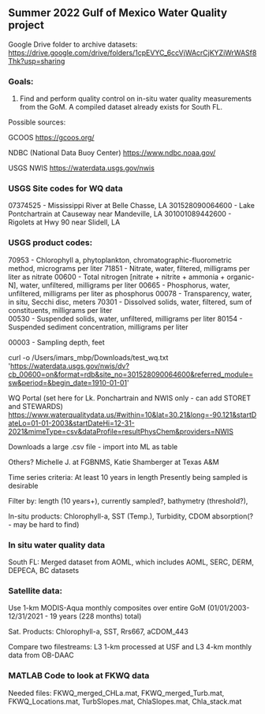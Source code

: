 ## Summer 2022 Gulf of Mexico Water Quality project 

Google Drive folder to archive datasets: https://drive.google.com/drive/folders/1cpEVYC_6ccVjWAcrCjKYZiWrWASf8Thk?usp=sharing

### Goals: 

1. Find and perform quality control on in-situ water quality measurements from the GoM. A compiled dataset already exists for South FL.

Possible sources:

GCOOS https://gcoos.org/

NDBC (National Data Buoy Center) https://www.ndbc.noaa.gov/

USGS NWIS https://waterdata.usgs.gov/nwis

### USGS Site codes for WQ data 
07374525 - Mississippi River at Belle Chasse, LA
301528090064600 - Lake Pontchartrain at Causeway near Mandeville, LA
301001089442600 - Rigolets at Hwy 90 near Slidell, LA

### USGS product codes:
70953 - Chlorophyll a, phytoplankton, chromatographic-fluorometric method, micrograms per liter 
71851 - Nitrate, water, filtered, milligrams per liter as nitrate 
00600 - Total nitrogen [nitrate + nitrite + ammonia + organic-N], water, unfiltered, milligrams per liter 
00665 - Phosphorus, water, unfiltered, milligrams per liter as phosphorus 
00078 - Transparency, water, in situ, Secchi disc, meters 
70301 - Dissolved solids, water, filtered, sum of constituents, milligrams per liter  
00530 - Suspended solids, water, unfiltered, milligrams per liter 
80154 - Suspended sediment concentration, milligrams per liter  

00003 - Sampling depth, feet

curl -o /Users/imars_mbp/Downloads/test_wq.txt 'https://waterdata.usgs.gov/nwis/dv?cb_00600=on&format=rdb&site_no=301528090064600&referred_module=sw&period=&begin_date=1910-01-01'     

WQ Portal (set here for Lk. Ponchartrain and NWIS only - can add STORET and STEWARDS)
https://www.waterqualitydata.us/#within=10&lat=30.21&long=-90.121&startDateLo=01-01-2003&startDateHi=12-31-2021&mimeType=csv&dataProfile=resultPhysChem&providers=NWIS

Downloads a large .csv file - import into ML as table

Others? Michelle J. at FGBNMS, Katie Shamberger at Texas A&M

Time series criteria: 
At least 10 years in length
Presently being sampled is desirable

Filter by: length (10 years+), currently sampled?, bathymetry (threshold?), 

In-situ products: Chlorophyll-a, SST (Temp.), Turbidity, CDOM absorption(? - may be hard to find)



### In situ water quality data
South FL: Merged dataset from AOML, which includes AOML, SERC, DERM, DEPECA, BC datasets


### Satellite data:

Use 1-km MODIS-Aqua monthly composites over entire GoM (01/01/2003-12/31/2021 - 19 years (228 months) total) 

Sat. Products: Chlorophyll-a, SST, Rrs667, aCDOM_443

Compare two filestreams: L3 1-km processed at USF and L3 4-km monthly data from OB-DAAC

### MATLAB Code to look at FKWQ data

Needed files: FKWQ_merged_CHLa.mat, FKWQ_merged_Turb.mat, FKWQ_Locations.mat, TurbSlopes.mat, ChlaSlopes.mat, Chla_stack.mat
